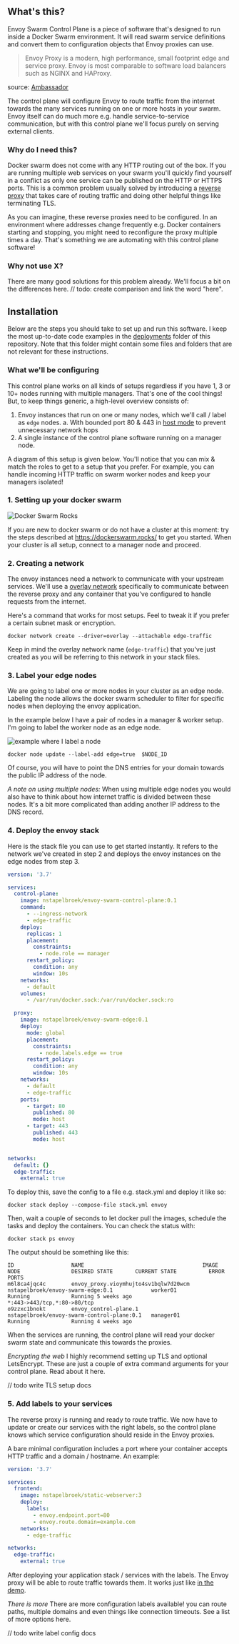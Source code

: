 ## What's this?
Envoy Swarm Control Plane is a piece of software that's designed to run inside a Docker Swarm environment.
It will read swarm service definitions and convert them to configuration objects that Envoy proxies can use.

> Envoy Proxy is a modern, high performance, small footprint edge and service proxy. Envoy is most comparable to software load balancers such as NGINX and HAProxy.

source: [Ambassador](https://www.getambassador.io/learn/kubernetes-glossary/envoy-proxy/#what-is-envoy-proxy)

The control plane will configure Envoy to route traffic from the internet towards the many services running on one or more hosts in your swarm. Envoy itself can do much more e.g. handle service-to-service communication,  but with this control plane we'll focus purely on serving external clients.

### Why do I need this?
Docker swarm does not come with any HTTP routing out of the box. If you are running multiple web services on your swarm you'll quickly find yourself in a conflict as only one service can be published on the HTTP or HTTPS ports. This is a common problem usually solved by introducing a [reverse proxy](https://www.cloudflare.com/learning/cdn/glossary/reverse-proxy/) that takes care of routing traffic and doing other helpful things like terminating TLS.

As you can imagine, these reverse proxies need to be configured. In an environment where addresses change frequently e.g. Docker containers starting and stopping, you might need to reconfigure the proxy multiple times a day. That's something we are automating with this control plane software!

### Why not use X?
There are many good solutions for this problem already. We'll focus a bit on the differences here.
// todo: create comparison and link the word "here".

## Installation
Below are the steps you should take to set up and run this software. I keep the most up-to-date code examples in the
[deployments](https://github.com/nstapelbroek/envoy-swarm-control-plane/tree/master/deployments) folder of this repository.
Note that this folder might contain some files and folders that are not relevant for these instructions.

### What we'll be configuring
This control plane works on all kinds of setups regardless if you have 1, 3 or 10+ nodes running with multiple managers. That's one of the cool things! 
But, to keep things generic, a high-level overview consists of:

1. Envoy instances that run on one or many nodes, which we'll call / label as `edge` nodes.
   a. With bounded port 80 & 443 in [host mode](https://docs.docker.com/network/host/) to prevent unnecessary network hops
1. A single instance of the control plane software running on a manager node.

A diagram of this setup is given below. You'll notice that you can mix & match the roles to get to a setup that you prefer. For example, you can handle incoming HTTP traffic on swarm worker nodes and keep your managers isolated!

### 1. Setting up your docker swarm
![Docker Swarm Rocks](https://dockerswarm.rocks/img/logo-light-blue-vectors.svg)

If you are new to docker swarm or do not have a cluster at this moment: try the steps described at https://dockerswarm.rocks/ to get you started. When your cluster is all setup, connect to a manager node and proceed.

### 2. Creating a network

The envoy instances need a network to communicate with your upstream services. We'll use a [overlay network](https://docs.docker.com/network/overlay/)
specifically to communicate between the reverse proxy and any container that you've configured to handle requests from the internet.

Here's a command that works for most setups. Feel to tweak it if you prefer a certain subnet mask or encryption.

```
docker network create --driver=overlay --attachable edge-traffic
```

Keep in mind the overlay network name (`edge-traffic`) that you've just created as you will be referring to this network in your stack files.

### 3. Label your edge nodes

We are going to label one or more nodes in your cluster as an edge node. Labeling the node allows the docker swarm scheduler to filter for specific nodes when deploying the envoy application.

In the example below I have a pair of nodes in a manager & worker setup. I'm going to label the worker node as an edge node.

![example where I label a node](assets/node_labeling.png)

```
docker node update --label-add edge=true  $NODE_ID
```

Of course, you will have to point the DNS entries for your domain towards the public IP address of the node.

*A note on using multiple nodes:*
When using multiple edge nodes you would also have to think about how internet traffic is divided between these nodes. It's a bit more complicated than adding another IP address to the DNS record.


### 4. Deploy the envoy stack

Here is the stack file you can use to get started instantly. It refers to the network we've created in step 2 and deploys
the envoy instances on the edge nodes from step 3. 

```yaml
version: '3.7'

services:
  control-plane:
    image: nstapelbroek/envoy-swarm-control-plane:0.1
    command:
      - --ingress-network
      - edge-traffic
    deploy:
      replicas: 1
      placement:
        constraints:
          - node.role == manager
      restart_policy:
        condition: any
        window: 10s
    networks:
      - default
    volumes:
      - /var/run/docker.sock:/var/run/docker.sock:ro

  proxy:
    image: nstapelbroek/envoy-swarm-edge:0.1
    deploy:
      mode: global
      placement:
        constraints:
          - node.labels.edge == true
      restart_policy:
        condition: any
        window: 10s
    networks:
      - default
      - edge-traffic
    ports:
      - target: 80
        published: 80
        mode: host
      - target: 443
        published: 443
        mode: host


networks:
  default: {}
  edge-traffic:
    external: true
```

To deploy this, save the config to a file e.g. stack.yml and deploy it like so:
```
docker stack deploy --compose-file stack.yml envoy
```

Then, wait a couple of seconds to let docker pull the images, schedule the tasks and deploy the containers.
You can check the status with: 
```
docker stack ps envoy
```

The output should be something like this: 
```
ID                  NAME                                     IMAGE                                        NODE                DESIRED STATE       CURRENT STATE          ERROR                         PORTS
m6l8ca4jqc4c        envoy_proxy.vioymhujto4sv1bqlw7d20wcm    nstapelbroek/envoy-swarm-edge:0.1            worker01            Running             Running 5 weeks ago                                  *:443->443/tcp,*:80->80/tcp   
o9zzxc1bnokt        envoy_control-plane.1                    nstapelbroek/envoy-swarm-control-plane:0.1   manager01           Running             Running 4 weeks ago                                  
```

When the services are running, the control plane will read your docker swarm state and communicate this towards the proxies.

*Encrypting the web*
I highly recommend setting up TLS and optional LetsEncrypt. These are just a couple of extra command arguments for your control plane. 
Read about it here.

// todo write TLS setup docs

### 5. Add labels to your services

The reverse proxy is running and ready to route traffic. We now have to update or create our services with the right
labels, so the control plane knows which service configuration should reside in the Envoy proxies. 

A bare minimal configuration includes a port where your container accepts HTTP traffic and a domain / hostname.
An example: 

```yaml
version: '3.7'

services:
  frontend:
    image: nstapelbroek/static-webserver:3
    deploy:
      labels:
        - envoy.endpoint.port=80 
        - envoy.route.domain=example.com
    networks:
      - edge-traffic

networks:
  edge-traffic:
    external: true
```

After deploying your application stack / services with the labels. The Envoy proxy will be able to route traffic towards
them. It works just like [in the demo](https://asciinema.org/a/LEu3l3sLfIVVA6GomAh5cn0Mo).


*There is more*
There are more configuration labels available! you can route paths, multiple domains and even things like connection 
timeouts. See a list of more options here.

// todo write label config docs

